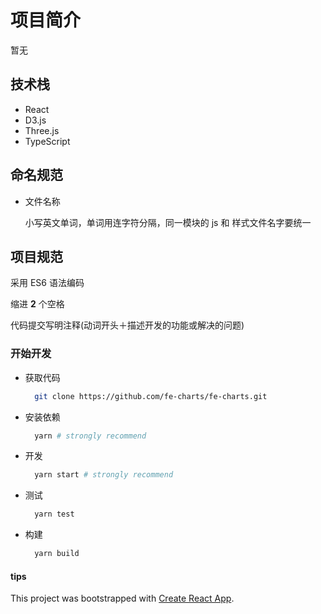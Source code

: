 # 项目简介

  暂无

## 技术栈

- React
- D3.js
- Three.js
- TypeScript

## 命名规范

- 文件名称

  小写英文单词，单词用连字符分隔，同一模块的 js 和 样式文件名字要统一

## 项目规范

采用 ES6 语法编码

缩进 **2** 个空格

代码提交写明注释(动词开头＋描述开发的功能或解决的问题)

### 开始开发

- 获取代码

  ```bash
    git clone https://github.com/fe-charts/fe-charts.git
  ```

- 安装依赖

  ```bash
    yarn # strongly recommend
  ```

- 开发

  ```bash
    yarn start # strongly recommend
  ```

- 测试

  ```bash
    yarn test
  ```

- 构建

  ```bash
    yarn build
  ```

#### tips

  This project was bootstrapped with [Create React App](https://github.com/facebookincubator/create-react-app).